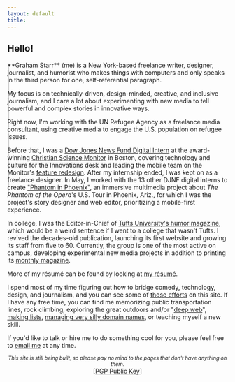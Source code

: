 ```yaml
---
layout: default
title: 
---
```


## Hello!  

<!-- <marquee direction="down" behavior="alternate" style="position:absolute;top:0;bottom:0;left:0;right:0;z-index:-1;height:100%;width:100%;"> -->
<marquee direction="right" loop="1" style="position:absolute;z-index:-1;">
<img src="http://gstarr.me/projects/images/me.jpg" alt="it me!" title="it me! (Photo credit: Kristie Chua)" style="width:300px;margin-top:5px;"> 
</marquee>
<!--
<marquee direction="up" behavior="alternate" style="position:absolute;top:0;bottom:0;left:0;right:0;z-index:-1;height:100%;width:100%;">
<marquee behavior="alternate">
<img src="http://www.clipartbest.com/cliparts/dT6/o5b/dT6o5b7Ec.png" alt="DVD" title=""> 
</marquee></marquee>   

<marquee direction="down" behavior="alternate" style="position:absolute;top:0;bottom:0;left:0;right:0;z-index:-1;height:100%;width:100%;">
<marquee direction="right" behavior="alternate">
<img src="http://i3.kym-cdn.com/photos/images/original/000/815/427/d71.gif" alt="HaHaHa" title="lol"> 
</marquee></marquee>  

<marquee direction="up" behavior="alternate" style="position:absolute;top:0;bottom:0;left:0;right:0;z-index:-1;height:100%;width:100%;">
<marquee direction="right" behavior="alternate">
<h1 style="text-align:center;word-break:keep-all;">this is so dumb</h1> 
</marquee></marquee>   

<marquee direction="right" style="position:absolute;top:0;bottom:0;left:0;right:0;z-index:-1;height:100%;width:100%;">
<img src="http://build.gstarr.me/portfolio2/tvbkgnd.gif" alt="unicorn.gif" title="I am disrupting the Net" style="width:10%;"> 
</marquee> 
-->  
**Graham Starr** (me) is a New York-based freelance writer, designer, journalist, and humorist who makes things with computers and only speaks in the third person for one, self-referential paragraph.  

My focus is on technically-driven, design-minded, creative, and inclusive journalism, and I care a lot about experimenting with new media to tell powerful and complex stories in innovative ways.  

Right now, I'm working with the UN Refugee Agency as a freelance media consultant, using creative media to engage the U.S. population on refugee issues.  

Before that, I was a [Dow Jones News Fund Digital Intern](http://www.newsfund.org/) at the award-winning [Christian Science Monitor](http://www.csmonitor.com/About/People/Graham-Starr) in Boston, covering technology and culture for the Innovations desk and leading the mobile team on the Monitor's [feature redesign](http://gstarr.me/projects/design). After my internship ended, I was kept on as a freelance designer.  In May, I worked with the 13 other DJNF digital interns to create ["Phantom in Phoenix"](http://djnf.atavist.com/), an immersive multimedia project about *The Phantom of the Opera*'s U.S. Tour in Phoenix, Ariz., for which I was the project's story designer and web editor, prioritizing a mobile-first experience.   

In college, I was the Editor-in-Chief of [Tufts University's humor magazine](http://www.tuftszamboni.com/), which would be a weird sentence if I went to a college that wasn't Tufts. I revived the decades-old publication, launching its first website and growing its staff from five to 60. Currently, the group is one of the most active on campus, developing experimental new media projects in addition to printing its [monthly magazine](http://dropr.com/gstarr/57501/humor_magazine_redesign/).    

More of my résumé can be found by looking at [my résumé](http://gstarr.me/projects/resume).  

I spend most of my time figuring out how to bridge comedy, technology, design, and journalism, and you can see some of [those efforts](http://gstarr.me/projects/misc) on this site. If I have any free time, you can find me memorizing public transportation lines, rock climbing, exploring the great outdoors and/or "[deep web](http://www.cachemonet.com/)", [making lists](http://www.gstarr.me/projects), [managing very silly domain names](http://beyonce.horse/), or teaching myself a new skill.   

If you'd like to talk or hire me to do something cool for you, please feel free to <a href="mailto:&#104;&#101;&#108;&#108;&#111;&#064;&#103;&#115;&#116;&#097;&#114;&#114;&#046;&#109;&#101;?subject=Hi%20Graham%21">email me</a> at any time.  

<center><small><i>This site is still being built, so please pay no mind to the pages that don't have anything on them.</i></center></small>  

<center>[<a href="https://pgp.mit.edu/pks/lookup?op=get&search=0xDB0D92DF71F4416F">PGP Public Key</a>]</center>

<div class="home">
<!--
  <div class="posts">
    {% for post in paginator.posts %}
      <div class="post py3">
        <p class="post-meta">{{ post.date | date: site.date_format }}</p>
        <a href="{{ post.url | prepend: site.baseurl }}" class="post-link"><h3 class="h1 post-title">{{ post.title }}</h3></a>
        <p class="post-summary">
          {% if post.summary %}
            {{ post.summary }}
          {% else %}
            {{ post.excerpt }}
          {% endif %}
        </p>
      </div>
    {% endfor %}
  </div>

  {% include pagination.html %}
-->  
</div>

<script>
  (function(i,s,o,g,r,a,m){i['GoogleAnalyticsObject']=r;i[r]=i[r]||function(){
  (i[r].q=i[r].q||[]).push(arguments)},i[r].l=1*new Date();a=s.createElement(o),
  m=s.getElementsByTagName(o)[0];a.async=1;a.src=g;m.parentNode.insertBefore(a,m)
  })(window,document,'script','//www.google-analytics.com/analytics.js','ga');

  ga('create', 'UA-57711230-4', 'auto');
  ga('send', 'pageview');

</script>
